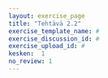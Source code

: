 ```yaml
---
layout: exercise_page
title: "Tehtävä 2.2"
exercise_template_name: #
exercise_discussion_id: #
exercise_upload_id: #
kesken:  1
no_review: 1
---
```

